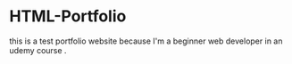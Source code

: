 # HTML-Portfolio
this is a test portfolio website because I'm a beginner web developer in an udemy course .
